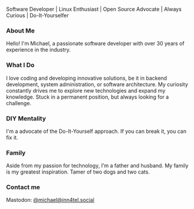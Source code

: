 Software Developer | Linux Enthusiast | Open Source Advocate | Always Curious | Do-It-Yourselfer

### About Me

Hello! I'm Michael, a passionate software developer with over 30 years of experience in the industry.

### What I Do

I love coding and developing innovative solutions, be it in backend development, system administration, or software architecture. My curiosity constantly drives me to explore new technologies and expand my knowledge. Stuck in a permanent position, but always looking for a challenge.

### DIY Mentality

I'm a advocate of the Do-It-Yourself approach. If you can break it, you can fix it.

### Family

Aside from my passion for technology, I'm a father and husband. My family is my greatest inspiration. Tamer of two dogs and two cats.

### Contact me

Mastodon: <a rel="me" href="https://inn4tel.social/@michael">@michael@inn4tel.social</a>
